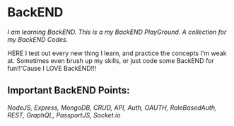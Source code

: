 # BackEND
*I am learning BackEND. This is a my BackEND PlayGround. A collection for my BackEND Codes.*  

HERE I test out every new thing I learn,  and practice the concepts I'm weak at. Sometimes even brush up my skills, or just code some BackEND for fun!!'Cause I LOVE BackEND!!! 



## **Important BackEND Points:**
*NodeJS, Express, MongoDB, CRUD, API, Auth, OAUTH, RoleBasedAuth, REST,  GraphQL, PassportJS, Socket.io*    
